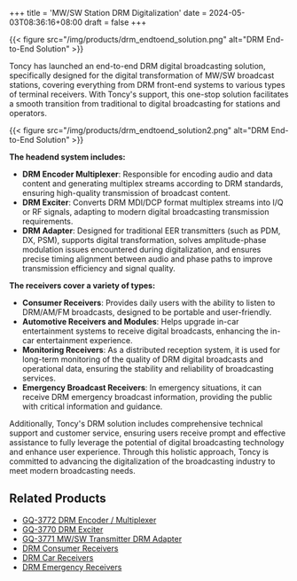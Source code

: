 +++
title = 'MW/SW Station DRM Digitalization'
date = 2024-05-03T08:36:16+08:00
draft = false
+++

{{< figure src="/img/products/drm_endtoend_solution.png" alt="DRM End-to-End Solution" >}}
<br>

Toncy has launched an end-to-end DRM digital broadcasting solution, specifically designed for the digital transformation of MW/SW broadcast stations, covering everything from DRM front-end systems to various types of terminal receivers. With Toncy's support, this one-stop solution facilitates a smooth transition from traditional to digital broadcasting for stations and operators.

{{< figure src="/img/products/drm_endtoend_solution2.png" alt="DRM End-to-End Solution" >}}
<br>

**The headend system includes:**
- **DRM Encoder Multiplexer**: Responsible for encoding audio and data content and generating multiplex streams according to DRM standards, ensuring high-quality transmission of broadcast content.
- **DRM Exciter**: Converts DRM MDI/DCP format multiplex streams into I/Q or RF signals, adapting to modern digital broadcasting transmission requirements.
- **DRM Adapter**: Designed for traditional EER transmitters (such as PDM, DX, PSM), supports digital transformation, solves amplitude-phase modulation issues encountered during digitalization, and ensures precise timing alignment between audio and phase paths to improve transmission efficiency and signal quality.

**The receivers cover a variety of types:**
- **Consumer Receivers**: Provides daily users with the ability to listen to DRM/AM/FM broadcasts, designed to be portable and user-friendly.
- **Automotive Receivers and Modules**: Helps upgrade in-car entertainment systems to receive digital broadcasts, enhancing the in-car entertainment experience.
- **Monitoring Receivers**: As a distributed reception system, it is used for long-term monitoring of the quality of DRM digital broadcasts and operational data, ensuring the stability and reliability of broadcasting services.
- **Emergency Broadcast Receivers**: In emergency situations, it can receive DRM emergency broadcast information, providing the public with critical information and guidance.

Additionally, Toncy's DRM solution includes comprehensive technical support and customer service, ensuring users receive prompt and effective assistance to fully leverage the potential of digital broadcasting technology and enhance user experience. Through this holistic approach, Toncy is committed to advancing the digitalization of the broadcasting industry to meet modern broadcasting needs.


<div class="product-bottom-container">
    <div class="section links" >
        <h2>Related Products</h2>
        <ul>
            <li><a href="/products/drm_encoder/">GQ-3772 DRM Encoder / Multiplexer</a></li>
            <li><a href="/products/drm_modulator/">GQ-3770 DRM Exciter</a></li>
            <li><a href="/products/drm_modulator#gq-3771-mwsw-transmitter-drm-adapter">GQ-3771 MW/SW Transmitter DRM Adapter</a></li>
            <li><a href="/products/drm_consumer_receiver/">DRM Consumer Receivers</a></li>
            <li><a href="/products/drm_car_receiver/">DRM Car Receivers</a></li>
            <li><a href="/products/drm_ewf_receiver/">DRM Emergency Receivers</a></li>
        </ul>
    </div>
    <div class="section downloads" style="visibility: hidden;">
        <h2>Downloads</h2>
        <ul>
            <li><i class="fas fa-file-pdf"></i> <a href="/documents/GQ-3772 Contentserver Specification.pdf">GQ-3772 ContentServer Specification</a></li>
        </ul>
    </div>
</div>